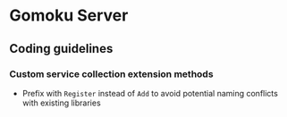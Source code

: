 # Gomoku Server

## Coding guidelines

### Custom service collection extension methods
- Prefix with `Register` instead of `Add` to avoid potential naming conflicts with existing libraries
